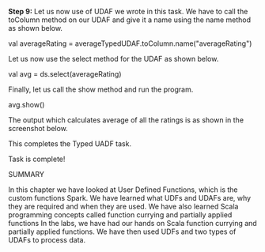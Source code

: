 
**Step 9:** Let us now use of UDAF we wrote in this task. We have to call the toColumn method on our UDAF and give it a name using the name method as shown below.

val averageRating = averageTypedUDAF.toColumn.name("averageRating")

Let us now use the select method for the UDAF as shown below.

val avg = ds.select(averageRating)

Finally, let us call the show method and run the program.

avg.show()

The output which calculates average of all the ratings is as shown in the screenshot below.
 
 

This completes the Typed UADF task.

Task is complete!



SUMMARY

In this chapter we have looked at User Defined Functions, which is the custom functions Spark. We have learned what UDFs and UDAFs are, why they are required and when they are used. We have also learned Scala programming concepts called function currying and partially applied functions
In the labs, we have had our hands on Scala function currying and partially applied functions. We have then used UDFs and two types of UDAFs to process data.
